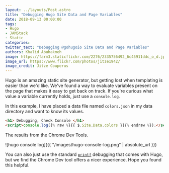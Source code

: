 ```yaml
---
layout: ../layouts/Post.astro
title: "Debugging Hugo Site Data and Page Variables"
date: 2018-09-13 00:00:00
tags:
- Hugo
- JAMStack
- Static
categories:
twitter_text: "Debugging @gohugoio Site Data and Page Variables"
authors: Khalid Abuhakmeh
image: https://farm3.staticflickr.com/2276/2335756492_6c45911ddc_o_d.jpg
image_url: https://www.flickr.com/photos/jitze1942/
image_credit: Jitze Couperus
---
```


Hugo is an amazing static site generator, but getting lost when templating is easier than we'd like. We've found a way to evaluate variables present on the page that makes it easy to get back on track. If you're curious what value a variable currently holds, just use a `console.log`. 

In this example, I have placed a data file named `colors.json` in my data directory and want to know its values.

```html
<h1> Debugging, Check Console </h1>
<script>console.log({% raw %}{{ $.Site.Data.colors }}{% endraw %});</script>
```

The results from the Chrome Dev Tools.

![hugo console log]({{ "/images/hugo-console-log.png" | absolute_url }})

You can also just use the standard [`printf`](https://gohugo.io/templates/template-debugging/) debugging that comes with Hugo, but we find the Chrome Dev tool offers a nicer experience. Hope you found this helpful.